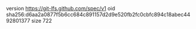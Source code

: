 version https://git-lfs.github.com/spec/v1
oid sha256:d6aa2a0877f5b6cc684c891157d2d9e520fb2fc0cbfc894c18abec4492801377
size 722

